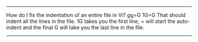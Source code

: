 

*******************************************************
How do I fix the indentation of an entire file in Vi?
gg=G
1G=G That should indent all the lines in the file. 
1G takes you the first line, 
= will start the auto-indent 
and the final G will take you the last line in the file.



*****************************************************
